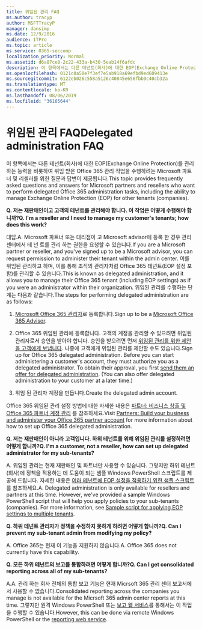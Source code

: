 ```yaml
---
title: 위임된 관리 FAQ
ms.author: tracyp
author: MSFTTracyP
manager: dansimp
ms.date: 12/9/2016
audience: ITPro
ms.topic: article
ms.service: O365-seccomp
localization_priority: Normal
ms.assetid: d6a87ce8-2c22-433a-b430-5eab14f6afdc
description: 이 항목에서는 다른 테넌트(회사)에 대한 EOP(Exchange Online Protection)를 관리하는 능력을 비롯하여 위임 받은 Office 365 관리 작업을 수행하려는 Microsoft 파트너 및 리셀러를 위한 질문과 답변이 제공됩니다.
ms.openlocfilehash: 0121c0a50e7f3ef7e5ab918a69efbd9ed609413e
ms.sourcegitcommit: 6122eb026c558a5126c40845e656fbb0c40cb32a
ms.translationtype: MT
ms.contentlocale: ko-KR
ms.lasthandoff: 08/06/2019
ms.locfileid: "36165644"
---
```

# <a name="delegated-administration-faq"></a><span data-ttu-id="0087e-103">위임된 관리 FAQ</span><span class="sxs-lookup"><span data-stu-id="0087e-103">Delegated administration FAQ</span></span>

<span data-ttu-id="0087e-104">이 항목에서는 다른 테넌트(회사)에 대한 EOP(Exchange Online Protection)를 관리하는 능력을 비롯하여 위임 받은 Office 365 관리 작업을 수행하려는 Microsoft 파트너 및 리셀러를 위한 질문과 답변이 제공됩니다.</span><span class="sxs-lookup"><span data-stu-id="0087e-104">This topic provides frequently asked questions and answers for Microsoft partners and resellers who want to perform delegated Office 365 administration tasks, including the ability to manage Exchange Online Protection (EOP) for other tenants (companies).</span></span>
  
 <span data-ttu-id="0087e-105">**Q. 저는 재판매인이고 고객의 테넌트를 관리해야 합니다. 이 작업은 어떻게 수행해야 합니까?**</span><span class="sxs-lookup"><span data-stu-id="0087e-105">**Q. I'm a reseller and I need to manage my customer's tenants; how does this work?**</span></span>
  
<span data-ttu-id="0087e-106">대답.</span><span class="sxs-lookup"><span data-stu-id="0087e-106">A.</span></span> <span data-ttu-id="0087e-107">Microsoft 파트너 또는 대리점이 고 Microsoft advisor에 등록 한 경우 관리 센터에서 테 넌 트를 관리 하는 권한을 요청할 수 있습니다.</span><span class="sxs-lookup"><span data-stu-id="0087e-107">If you are a Microsoft partner or reseller, and you've signed up to be a Microsoft advisor, you can request permission to administer their tenant within the admin center.</span></span> <span data-ttu-id="0087e-108">이를 위임된 관리하고 하며, 이를 통해 조직의 관리자처럼 Office 365 테넌트(EOP 설정 포함)를 관리할 수 있습니다.</span><span class="sxs-lookup"><span data-stu-id="0087e-108">This is known as delegated administration, and it allows you to manage their Office 365 tenant (including EOP settings) as if you were an administrator within their organization.</span></span> <span data-ttu-id="0087e-109">위임된 관리를 수행하는 단계는 다음과 같습니다.</span><span class="sxs-lookup"><span data-stu-id="0087e-109">The steps for performing delegated administration are as follows:</span></span>
  
1. <span data-ttu-id="0087e-110">[Microsoft Office 365 관리자](https://aka.ms/cloudbenefits)로 등록합니다.</span><span class="sxs-lookup"><span data-stu-id="0087e-110">Sign up to be a [Microsoft Office 365 Advisor](https://aka.ms/cloudbenefits).</span></span>
    
2. <span data-ttu-id="0087e-p102">Office 365 위임된 관리에 등록합니다. 고객의 계정을 관리할 수 있으려면 위임된 관리자로서 승인을 받아야 합니다. 승인을 받으려면 먼저 [위임된 관리를 위한 제안을 고객에게 보냅니다](https://go.microsoft.com/fwlink/?LinkId=396829). 나중에 고객에게 위임된 관리를 제안할 수도 있습니다.</span><span class="sxs-lookup"><span data-stu-id="0087e-p102">Sign up for Office 365 delegated administration. Before you can start administering a customer's account, they must authorize you as a delegated administrator. To obtain their approval, you first [send them an offer for delegated administration](https://go.microsoft.com/fwlink/?LinkId=396829). (You can also offer delegated administration to your customer at a later time.)</span></span> 
    
3. <span data-ttu-id="0087e-115">위임 된 관리자 계정을 만듭니다.</span><span class="sxs-lookup"><span data-stu-id="0087e-115">Create the delegated admin account.</span></span>
    
<span data-ttu-id="0087e-116">Office 365 위임된 관리 설정 방법에 대한 자세한 내용은 [파트너: 비즈니스 창출 및 Office 365 파트너 계정 관리](https://go.microsoft.com/fwlink/?LinkId=301485) 를 참조하세요.</span><span class="sxs-lookup"><span data-stu-id="0087e-116">Visit [Partners: Build your business and administer your Office 365 partner account](https://go.microsoft.com/fwlink/?LinkId=301485) for more information about how to set up Office 365 delegated administration.</span></span> 
  
 <span data-ttu-id="0087e-117">**Q. 저는 재판매인이 아니라 고객입니다. 하위 테넌트를 위해 위임된 관리를 설정하려면 어떻게 합니까?**</span><span class="sxs-lookup"><span data-stu-id="0087e-117">**Q. I'm a customer, not a reseller, how can set up delegated administrator for my sub-tenants?**</span></span>
  
<span data-ttu-id="0087e-p103">A. 위임된 관리는 현재 재판매인 및 파트너만 사용할 수 있습니다. 그렇지만 하위 테넌트(회사)에 정책을 적용하는 데 도움이 되는 샘플 Windows PowerShell 스크립트를 제공해 드립니다. 자세한 내용은 [여러 테넌트에 EOP 설정을 적용하기 위한 샘플 스크립트](sample-script-for-applying-eop-settings-to-multiple-tenants.md)를 참조하세요.</span><span class="sxs-lookup"><span data-stu-id="0087e-p103">A. Delegated administration is only available for resellers and partners at this time. However, we've provided a sample Windows PowerShell script that will help you apply policies to your sub-tenants (companies). For more information, see [Sample script for applying EOP settings to multiple tenants](sample-script-for-applying-eop-settings-to-multiple-tenants.md).</span></span>
  
 <span data-ttu-id="0087e-122">**Q. 하위 테넌트 관리자가 정책을 수정하지 못하게 하려면 어떻게 합니까?**</span><span class="sxs-lookup"><span data-stu-id="0087e-122">**Q. Can I prevent my sub-tenant admin from modifying my policy?**</span></span>
  
<span data-ttu-id="0087e-p104">A. Office 365는 현재 이 기능을 지원하지 않습니다.</span><span class="sxs-lookup"><span data-stu-id="0087e-p104">A. Office 365 does not currently have this capability.</span></span>
  
 <span data-ttu-id="0087e-125">**Q. 모든 하위 테넌트의 보고를 통합하려면 어떻게 합니까?**</span><span class="sxs-lookup"><span data-stu-id="0087e-125">**Q. Can I get consolidated reporting across all of my sub-tenants?**</span></span>
  
<span data-ttu-id="0087e-126">A.</span><span class="sxs-lookup"><span data-stu-id="0087e-126">A.</span></span> <span data-ttu-id="0087e-127">관리 하는 회사 전체의 통합 보고 기능은 현재 Micrsoft 365 관리 센터 보고서에서 사용할 수 없습니다.</span><span class="sxs-lookup"><span data-stu-id="0087e-127">Consolidated reporting across the companies you manage is not available for the Micrsoft 365 admin center reports at this time.</span></span> <span data-ttu-id="0087e-128">그렇지만 원격 Windows PowerShell 또는 [보고 웹 서비스](https://go.microsoft.com/fwlink/?LinkId=279926)를 통해서는 이 작업을 수행할 수 있습니다.</span><span class="sxs-lookup"><span data-stu-id="0087e-128">However, this can be done via remote Windows PowerShell or the [reporting web service](https://go.microsoft.com/fwlink/?LinkId=279926).</span></span> 
  

